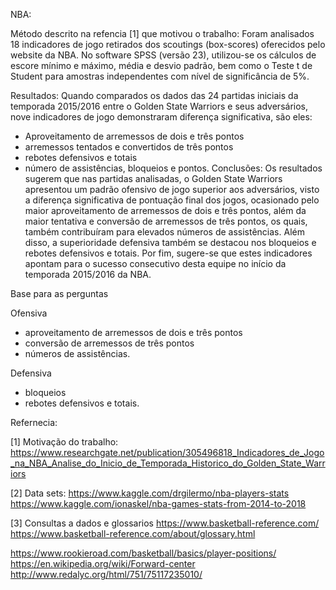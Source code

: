 
NBA:

Método descrito na refencia [1] que motivou o trabalho: 
Foram analisados 18 indicadores de jogo retirados dos scoutings (box-scores) oferecidos pelo website da NBA. 
No software SPSS (versão 23), utilizou-se os cálculos de escore mínimo e máximo, média e desvio padrão, 
bem como o Teste t de Student para amostras independentes com nível de significância de 5%. 

Resultados:
Quando comparados os dados das 24 partidas iniciais da temporada 2015/2016 entre o Golden State Warriors e seus
adversários, nove indicadores de jogo demonstraram diferença significativa, são eles:
+ Aproveitamento de arremessos de dois e três pontos
+ arremessos tentados e convertidos de três pontos
+ rebotes defensivos e totais
+ número de assistências, bloqueios e pontos. 
Conclusões: Os resultados sugerem que nas partidas analisadas, o Golden State Warriors apresentou um padrão
ofensivo de jogo superior aos adversários, visto a diferença significativa de pontuação final dos
jogos, ocasionado pelo maior aproveitamento de arremessos de dois e três pontos, além da maior
tentativa e conversão de arremessos de três pontos, os quais, também contribuíram para elevados
números de assistências. Além disso, a superioridade defensiva também se destacou nos bloqueios e
rebotes defensivos e totais. Por fim, sugere-se que estes indicadores apontam para o sucesso
consecutivo desta equipe no início da temporada 2015/2016 da NBA.

Base para as perguntas

Ofensiva
* aproveitamento de arremessos de dois e três pontos
* conversão de arremessos de três pontos
* números de assistências.

Defensiva 
* bloqueios 
* rebotes defensivos e totais.


Refernecia:

[1] Motivação do trabalho:  https://www.researchgate.net/publication/305496818_Indicadores_de_Jogo_na_NBA_Analise_do_Inicio_de_Temporada_Historico_do_Golden_State_Warriors

[2] Data sets:
https://www.kaggle.com/drgilermo/nba-players-stats
https://www.kaggle.com/ionaskel/nba-games-stats-from-2014-to-2018

[3] Consultas a dados e glossarios
https://www.basketball-reference.com/
https://www.basketball-reference.com/about/glossary.html

https://www.rookieroad.com/basketball/basics/player-positions/
https://en.wikipedia.org/wiki/Forward-center
http://www.redalyc.org/html/751/75117235010/




